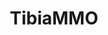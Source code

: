 ---
title: TibiaMMO
crosslinks:
- youtubefactsbot
- u_imguralbumbot
- youtubot
- anti_gif_bot
- alotabot
- Tibia
- john_yukis_bots
- HouseRedd
- TSITalks
- chess
- wow
- brasil
- Games
- photoshopbattles
- quityourbullshit
- PETA
- conspiracy
- gamedev
- woosh
- Serendipity
---